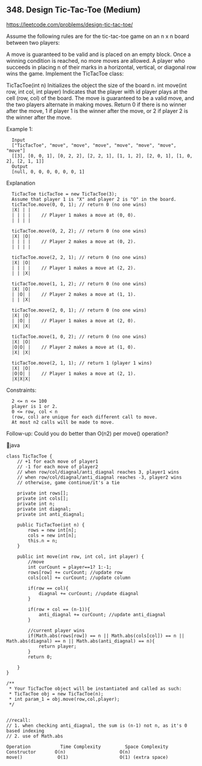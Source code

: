 ## 348. Design Tic-Tac-Toe (Medium)
https://leetcode.com/problems/design-tic-tac-toe/

Assume the following rules are for the tic-tac-toe game on an n x n board between two players:

A move is guaranteed to be valid and is placed on an empty block.
Once a winning condition is reached, no more moves are allowed.
A player who succeeds in placing n of their marks in a horizontal, vertical, or diagonal row wins the game.
Implement the TicTacToe class:

TicTacToe(int n) Initializes the object the size of the board n.
int move(int row, int col, int player) Indicates that the player with id player plays at the cell (row, col) of the board. The move is guaranteed to be a valid move, and the two players alternate in making moves. Return
0 if there is no winner after the move,
1 if player 1 is the winner after the move, or
2 if player 2 is the winner after the move.
 

Example 1:

      Input
      ["TicTacToe", "move", "move", "move", "move", "move", "move", "move"]
      [[3], [0, 0, 1], [0, 2, 2], [2, 2, 1], [1, 1, 2], [2, 0, 1], [1, 0, 2], [2, 1, 1]]
      Output
      [null, 0, 0, 0, 0, 0, 0, 1]

Explanation


      TicTacToe ticTacToe = new TicTacToe(3);
      Assume that player 1 is "X" and player 2 is "O" in the board.
      ticTacToe.move(0, 0, 1); // return 0 (no one wins)
      |X| | |
      | | | |    // Player 1 makes a move at (0, 0).
      | | | |
      
      ticTacToe.move(0, 2, 2); // return 0 (no one wins)
      |X| |O|
      | | | |    // Player 2 makes a move at (0, 2).
      | | | |
      
      ticTacToe.move(2, 2, 1); // return 0 (no one wins)
      |X| |O|
      | | | |    // Player 1 makes a move at (2, 2).
      | | |X|
      
      ticTacToe.move(1, 1, 2); // return 0 (no one wins)
      |X| |O|
      | |O| |    // Player 2 makes a move at (1, 1).
      | | |X|
      
      ticTacToe.move(2, 0, 1); // return 0 (no one wins)
      |X| |O|
      | |O| |    // Player 1 makes a move at (2, 0).
      |X| |X|
      
      ticTacToe.move(1, 0, 2); // return 0 (no one wins)
      |X| |O|
      |O|O| |    // Player 2 makes a move at (1, 0).
      |X| |X|
      
      ticTacToe.move(2, 1, 1); // return 1 (player 1 wins)
      |X| |O|
      |O|O| |    // Player 1 makes a move at (2, 1).
      |X|X|X|
 

Constraints:

      2 <= n <= 100
      player is 1 or 2.
      0 <= row, col < n
      (row, col) are unique for each different call to move.
      At most n2 calls will be made to move.
       

Follow-up: Could you do better than O(n2) per move() operation?


  🌼java

    class TicTacToe {
        // +1 for each move of player1
        // -1 for each move of player2
        // when row/col/diagnal/anti_diagnal reaches 3, player1 wins
        // when row/col/diagnal/anti_diagnal reaches -3, player2 wins
        // otherwise, game continue/it's a tie
        
        private int rows[];
        private int cols[];
        private int n;
        private int diagnal;
        private int anti_diagnal;
        
        public TicTacToe(int n) {
            rows = new int[n];
            cols = new int[n];
            this.n = n;
        }
        
        public int move(int row, int col, int player) {
            //move
            int curCount = player==1? 1:-1;
            rows[row] += curCount; //update row
            cols[col] += curCount; //update column
            
            if(row == col){
                diagnal += curCount; //update diagnal
            }
            
            if(row + col == (n-1)){
                anti_diagnal += curCount; //update anti_diagnal
            }
            
            //current player wins
            if(Math.abs(rows[row]) == n || Math.abs(cols[col]) == n || Math.abs(diagnal) == n || Math.abs(anti_diagnal) == n){
                return player;
            }
            return 0;
    
        }
    }
    
    /**
     * Your TicTacToe object will be instantiated and called as such:
     * TicTacToe obj = new TicTacToe(n);
     * int param_1 = obj.move(row,col,player);
     */
    
    
    //recall: 
    // 1. when checking anti_diagnal, the sum is (n-1) not n, as it's 0 based indexing
    // 2. use of Math.abs

    Operation	        Time Complexity       	Space Complexity
    Constructor	      O(n)	                  O(n)
    move()	           O(1)	                  O(1) (extra space)
